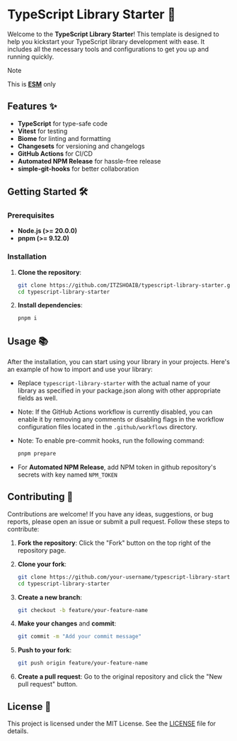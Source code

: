# TypeScript Library Starter 🚀

Welcome to the **TypeScript Library Starter**! This template is designed to help you kickstart your TypeScript library development with ease. It includes all the necessary tools and configurations to get you up and running quickly.

> [!NOTE]
> This is **[ESM](https://gist.github.com/sindresorhus/a39789f98801d908bbc7ff3ecc99d99c)** only

## Features ✨

- **TypeScript** for type-safe code
- **Vitest** for testing
- **Biome** for linting and formatting
- **Changesets** for versioning and changelogs
- **GitHub Actions** for CI/CD
- **Automated NPM Release** for hassle-free release
- **simple-git-hooks** for better collaboration

## Getting Started 🛠️

### Prerequisites

- **Node.js (>= 20.0.0)**
- **pnpm (>= 9.12.0)**

### Installation

1. **Clone the repository**:
    ```sh
    git clone https://github.com/ITZSHOAIB/typescript-library-starter.git
    cd typescript-library-starter
    ```

2. **Install dependencies**:
    ```sh
    pnpm i
    ```

## Usage 📚

After the installation, you can start using your library in your projects. Here's an example of how to import and use your library:

- Replace `typescript-library-starter` with the actual name of your library as specified in your package.json along with other appropriate fields as well.

- Note: If the GitHub Actions workflow is currently disabled, you can enable it by removing any comments or disabling flags in the workflow configuration files located in the `.github/workflows` directory.

- Note: To enable pre-commit hooks, run the following command:
    ```sh
    pnpm prepare
    ```

- For **Automated NPM Release**, add NPM token in github repository's secrets with key named `NPM_TOKEN`

## Contributing 🤝

Contributions are welcome! If you have any ideas, suggestions, or bug reports, please open an issue or submit a pull request. Follow these steps to contribute:

1. **Fork the repository**:
    Click the "Fork" button on the top right of the repository page.

2. **Clone your fork**:
    ```sh
    git clone https://github.com/your-username/typescript-library-starter.git
    cd typescript-library-starter
    ```

3. **Create a new branch**:
    ```sh
    git checkout -b feature/your-feature-name
    ```

4. **Make your changes** and **commit**:
    ```sh
    git commit -m "Add your commit message"
    ```

5. **Push to your fork**:
    ```sh
    git push origin feature/your-feature-name
    ```

6. **Create a pull request**:
    Go to the original repository and click the "New pull request" button.

## License 📄

This project is licensed under the MIT License. See the [LICENSE](LICENSE) file for details.
